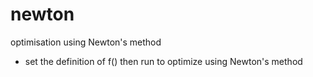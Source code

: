 # newton
optimisation using Newton's method

* set the definition of f() then run to optimize using Newton's method
